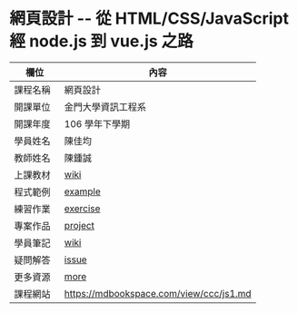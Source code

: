 # 網頁設計 -- 從 HTML/CSS/JavaScript 經 node.js 到 vue.js 之路

欄位       |  內容
----------|----------------------------
課程名稱   | 網頁設計
開課單位   | 金門大學資訊工程系
開課年度   | 106 學年下學期
學員姓名   | 陳佳均
教師姓名   | 陳鍾誠
上課教材   | [wiki](https://github.com/cccnqu/wd106b/wiki)
程式範例   | [example](example)
練習作業   | [exercise](exercise)
專案作品   | [project](project)
學員筆記   | [wiki](../../wiki)
疑問解答   | [issue](https://github.com/cccnqu/wd106b/issues)
更多資源   | [more](more)
課程網站   | https://mdbookspace.com/view/ccc/js1.md
